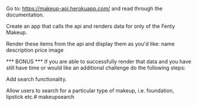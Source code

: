 Go to: https://makeup-api.herokuapp.com/ and read through the documentation.

Create an app that calls the api and renders data for only of the Fenty Makeup.

Render these items from the api and display them as you'd like:
name
description
price
image



*** BONUS ***
If you are able to successfully render that data and you have still have time or would like an additional challenge do the following steps:

Add search functionality.

Allow users to search for a particular type of makeup, 
i.e. foundation, lipstick etc.# makeupsearch
